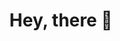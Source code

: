 <h1 align="center">Hey, there 👋</h1>

<!---
huaichen446/huaichen446 is a ✨ special ✨ repository because its `README.md` (this file) appears on your GitHub profile.
You can click the Preview link to take a look at your changes.
--->

